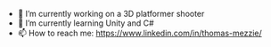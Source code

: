 - 🔭 I’m currently working on a 3D platformer shooter
- 🌱 I’m currently learning Unity and C#
- 📫 How to reach me: https://www.linkedin.com/in/thomas-mezzie/

<!--
- 👯 I’m looking to collaborate on ...
- 🤔 I’m looking for help with ...
- 💬 Ask me about ...
- 😄 Pronouns: ...
- ⚡ Fun fact: ...
-->
